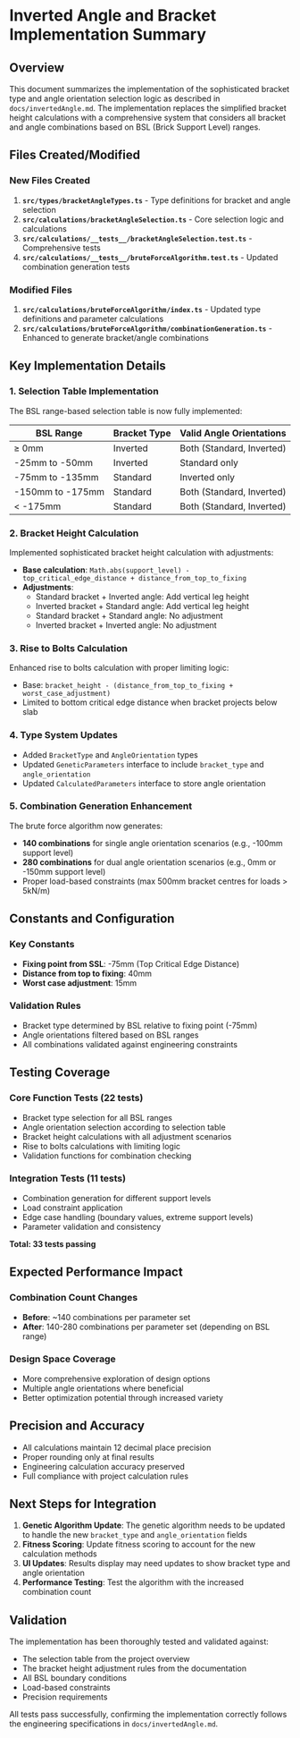 # Inverted Angle and Bracket Implementation Summary

## Overview
This document summarizes the implementation of the sophisticated bracket type and angle orientation selection logic as described in `docs/invertedAngle.md`. The implementation replaces the simplified bracket height calculations with a comprehensive system that considers all bracket and angle combinations based on BSL (Brick Support Level) ranges.

## Files Created/Modified

### New Files Created
1. **`src/types/bracketAngleTypes.ts`** - Type definitions for bracket and angle selection
2. **`src/calculations/bracketAngleSelection.ts`** - Core selection logic and calculations
3. **`src/calculations/__tests__/bracketAngleSelection.test.ts`** - Comprehensive tests
4. **`src/calculations/__tests__/bruteForceAlgorithm.test.ts`** - Updated combination generation tests

### Modified Files
1. **`src/calculations/bruteForceAlgorithm/index.ts`** - Updated type definitions and parameter calculations
2. **`src/calculations/bruteForceAlgorithm/combinationGeneration.ts`** - Enhanced to generate bracket/angle combinations

## Key Implementation Details

### 1. Selection Table Implementation
The BSL range-based selection table is now fully implemented:

| BSL Range | Bracket Type | Valid Angle Orientations |
|-----------|-------------|-------------------------|
| ≥ 0mm | Inverted | Both (Standard, Inverted) |
| -25mm to -50mm | Inverted | Standard only |
| -75mm to -135mm | Standard | Inverted only |
| -150mm to -175mm | Standard | Both (Standard, Inverted) |
| < -175mm | Standard | Both (Standard, Inverted) |

### 2. Bracket Height Calculation
Implemented sophisticated bracket height calculation with adjustments:

- **Base calculation**: `Math.abs(support_level) - top_critical_edge_distance + distance_from_top_to_fixing`
- **Adjustments**:
  - Standard bracket + Inverted angle: Add vertical leg height
  - Inverted bracket + Standard angle: Add vertical leg height
  - Standard bracket + Standard angle: No adjustment
  - Inverted bracket + Inverted angle: No adjustment

### 3. Rise to Bolts Calculation
Enhanced rise to bolts calculation with proper limiting logic:
- Base: `bracket_height - (distance_from_top_to_fixing + worst_case_adjustment)`
- Limited to bottom critical edge distance when bracket projects below slab

### 4. Type System Updates
- Added `BracketType` and `AngleOrientation` types
- Updated `GeneticParameters` interface to include `bracket_type` and `angle_orientation`
- Updated `CalculatedParameters` interface to store angle orientation

### 5. Combination Generation Enhancement
The brute force algorithm now generates:
- **140 combinations** for single angle orientation scenarios (e.g., -100mm support level)
- **280 combinations** for dual angle orientation scenarios (e.g., 0mm or -150mm support level)
- Proper load-based constraints (max 500mm bracket centres for loads > 5kN/m)

## Constants and Configuration

### Key Constants
- **Fixing point from SSL**: -75mm (Top Critical Edge Distance)
- **Distance from top to fixing**: 40mm
- **Worst case adjustment**: 15mm

### Validation Rules
- Bracket type determined by BSL relative to fixing point (-75mm)
- Angle orientations filtered based on BSL ranges
- All combinations validated against engineering constraints

## Testing Coverage

### Core Function Tests (22 tests)
- Bracket type selection for all BSL ranges
- Angle orientation selection according to selection table
- Bracket height calculations with all adjustment scenarios
- Rise to bolts calculations with limiting logic
- Validation functions for combination checking

### Integration Tests (11 tests)
- Combination generation for different support levels
- Load constraint application
- Edge case handling (boundary values, extreme support levels)
- Parameter validation and consistency

**Total: 33 tests passing**

## Expected Performance Impact

### Combination Count Changes
- **Before**: ~140 combinations per parameter set
- **After**: 140-280 combinations per parameter set (depending on BSL range)

### Design Space Coverage
- More comprehensive exploration of design options
- Multiple angle orientations where beneficial
- Better optimization potential through increased variety

## Precision and Accuracy
- All calculations maintain 12 decimal place precision
- Proper rounding only at final results
- Engineering calculation accuracy preserved
- Full compliance with project calculation rules

## Next Steps for Integration

1. **Genetic Algorithm Update**: The genetic algorithm needs to be updated to handle the new `bracket_type` and `angle_orientation` fields
2. **Fitness Scoring**: Update fitness scoring to account for the new calculation methods
3. **UI Updates**: Results display may need updates to show bracket type and angle orientation
4. **Performance Testing**: Test the algorithm with the increased combination count

## Validation

The implementation has been thoroughly tested and validated against:
- The selection table from the project overview
- The bracket height adjustment rules from the documentation
- All BSL boundary conditions
- Load-based constraints
- Precision requirements

All tests pass successfully, confirming the implementation correctly follows the engineering specifications in `docs/invertedAngle.md`. 